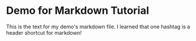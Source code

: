 # Demo for Markdown Tutorial

This is the text for my demo's markdown file. I learned that one hashtag is a header shortcut for markdown!

